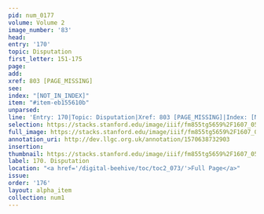 ```yaml
---
pid: num_0177
volume: Volume 2
image_number: '83'
head: 
entry: '170'
topic: Disputation
first_letter: 151-175
page: 
add: 
xref: 803 [PAGE_MISSING]
see: 
index: "[NOT_IN_INDEX]"
item: "#item-eb155610b"
unparsed: 
line: 'Entry: 170|Topic: Disputation|Xref: 803 [PAGE_MISSING]|Index: [NOT_IN_INDEX]|#item-eb155610b'
selection: https://stacks.stanford.edu/image/iiif/fm855tg5659%2F1607_0550/276,4427,3102,652/full/0/default.jpg
full_image: https://stacks.stanford.edu/image/iiif/fm855tg5659%2F1607_0550/full/full/0/default.jpg
annotation_uri: http://dev.llgc.org.uk/annotation/1570638732903
insertion: 
thumbnail: https://stacks.stanford.edu/image/iiif/fm855tg5659%2F1607_0550/276,4427,600,180/250,/0/default.jpg
label: 170. Disputation
location: "<a href='/digital-beehive/toc/toc2_073/'>Full Page</a>"
issue: 
order: '176'
layout: alpha_item
collection: num1
---
```


